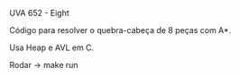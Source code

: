 UVA 652 - Eight

Código para resolver o quebra-cabeça de 8 peças com A*.


Usa Heap e AVL em C.


Rodar -> make run
